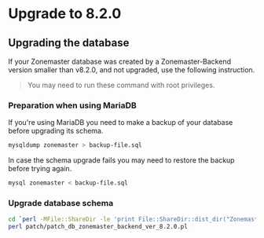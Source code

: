 # Upgrade to 8.2.0

## Upgrading the database

If your Zonemaster database was created by a Zonemaster-Backend version smaller
than v8.2.0, and not upgraded, use the following instruction.

> You may need to run these command with root privileges.

### Preparation when using MariaDB

If you're using MariaDB you need to make a backup of your database before
upgrading its schema.

```sh
mysqldump zonemaster > backup-file.sql
```

In case the schema upgrade fails you may need to restore the backup before
trying again.

```sh
mysql zonemaster < backup-file.sql
```

### Upgrade database schema

```sh
cd `perl -MFile::ShareDir -le 'print File::ShareDir::dist_dir("Zonemaster-Backend")'`
perl patch/patch_db_zonemaster_backend_ver_8.2.0.pl
```

